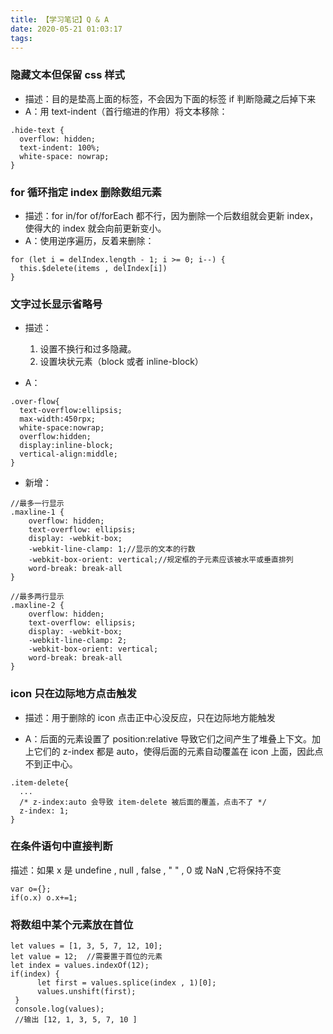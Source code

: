 ```yaml
---
title: 【学习笔记】Q & A
date: 2020-05-21 01:03:17
tags:
---
```

### 隐藏文本但保留 css 样式
- 描述：目的是垫高上面的标签，不会因为下面的标签 if 判断隐藏之后掉下来
- A：用 text-indent（首行缩进的作用）将文本移除：
```
.hide-text {
  overflow: hidden;
  text-indent: 100%;
  white-space: nowrap;
}
```



### for 循环指定 index 删除数组元素

- 描述：for in/for of/forEach 都不行，因为删除一个后数组就会更新 index，使得大的 index 就会向前更新变小。
- A：使用逆序遍历，反着来删除：
```
for (let i = delIndex.length - 1; i >= 0; i--) {
  this.$delete(items , delIndex[i])
}
```



### 文字过长显示省略号

- 描述：
  1. 设置不换行和过多隐藏。
  2. 设置块状元素（block 或者 inline-block）
  
- A：
```
.over-flow{ 
  text-overflow:ellipsis;
  max-width:450rpx; 
  white-space:nowrap; 
  overflow:hidden; 
  display:inline-block;
  vertical-align:middle;
}
```
- 新增：
```
//最多一行显示
.maxline-1 {
    overflow: hidden;
    text-overflow: ellipsis;
    display: -webkit-box;
    -webkit-line-clamp: 1;//显示的文本的行数
    -webkit-box-orient: vertical;//规定框的子元素应该被水平或垂直排列
    word-break: break-all
}

//最多两行显示
.maxline-2 {
    overflow: hidden;
    text-overflow: ellipsis;
    display: -webkit-box;
    -webkit-line-clamp: 2;
    -webkit-box-orient: vertical;
    word-break: break-all
}
```

### icon 只在边际地方点击触发
- 描述：用于删除的 icon 点击正中心没反应，只在边际地方能触发

- A：后面的元素设置了 position:relative 导致它们之间产生了堆叠上下文。加上它们的 z-index 都是 auto，使得后面的元素自动覆盖在 icon 上面，因此点不到正中心。
```
.item-delete{
  ...
  /* z-index:auto 会导致 item-delete 被后面的覆盖，点击不了 */
  z-index: 1;
}
```
### 在条件语句中直接判断

描述：如果 x 是 undefine , null , false , " " , 0 或 NaN ,它将保持不变
```
var o={};
if(o.x) o.x+=1;  
```

### 将数组中某个元素放在首位
```
let values = [1, 3, 5, 7, 12, 10];
let value = 12;  //需要置于首位的元素
let index = values.indexOf(12);
if(index) {
      let first = values.splice(index , 1)[0];
      values.unshift(first);
 }
 console.log(values);
 //输出 [12, 1, 3, 5, 7, 10 ]
 ```
